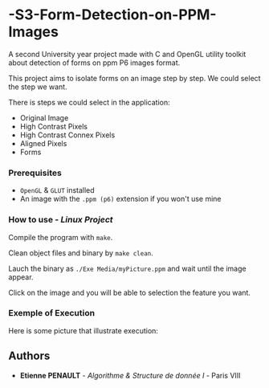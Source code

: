 # -S3-Form-Detection-on-PPM-Images

A second University year project made with C and OpenGL utility toolkit about detection of forms on ppm P6 images format.

This project aims to isolate forms on an image step by step. We could select the step we want.

There is steps we could select in the application:
  * Original Image
  * High Contrast Pixels
  * High Contrast Connex Pixels
  * Aligned Pixels
  * Forms
  
### Prerequisites

- ```OpenGL``` & ```GLUT``` installed
- An image with the ```.ppm (p6)``` extension if you won't use mine

### How to use - *Linux Project*

Compile the program with ```make```.

Clean object files and binary by ```make clean```.

Lauch the binary as ```./Exe Media/myPicture.ppm``` and wait until the image appear.

Click on the image and you will be able to selection the feature you want.

### Exemple of Execution

Here is some picture that illustrate execution:



## Authors

* **Etienne PENAULT** - *Algorithme & Structure de donnée I* - Paris VIII
